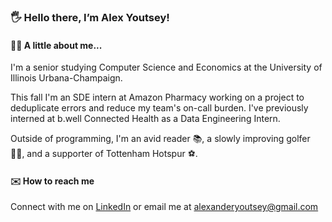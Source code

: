 ### 🖐 Hello there, I’m Alex Youtsey!

#### 👦🏻 A little about me...

I'm a senior studying Computer Science and Economics at the University of Illinois Urbana-Champaign.

This fall I'm an SDE intern at Amazon Pharmacy working on a project to deduplicate errors and reduce my team's on-call burden. 
I've previously interned at b.well Connected Health as a Data Engineering Intern.

Outside of programming, I'm an avid reader 📚, a slowly improving golfer 🏌️‍♂️, and a supporter of Tottenham Hotspur ⚽️.

#### ✉️ How to reach me

Connect with me on [LinkedIn](https://www.linkedin.com/in/alexyoutsey/) or email me at alexanderyoutsey@gmail.com
